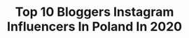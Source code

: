 ---
title: Top 10 Bloggers Instagram Influencers In Poland In 2020
description: >-
  Find top bloggers Instagram influencers in Poland in 2020. Most popular hashtags: #autumn #autumnvibes #ootd #jesieniara.
platform: Instagram
hits: 486
text_top: Analyze the top-rated Instagram profiles on inBeat.
text_bottom: Our platform holds 486 Instagram influencers like this in Poland for you to collaborate.
profiles:
  - username: "ptysiablog"
    fullname: >-
      Patrycja Hoffmann
    bio: >-
      Fashion blogger / insta blogger👗👛👒 Zielona Góra / Wolsztyn / Poznań patrycja.hoffmann@gmail.com 💻 ❤️❤️❤️
    location: "Poland"
    followers: 6972
    engagement: 1227
    commentsToLikes: 0.094046
    id: ck5zzj8vjbtur0i14nl3lleyh
    verified: false
    hashtags: "#sunday, #hathat, #stylizacja, #przeceny"
  - username: "gabrielajaworska"
    fullname: >-
      Gabriela Jaworska
    bio: >-
      Blogger 👻 gabson_00 💌 gabriela911@wp.pl or DM Kosmetyczny instagram @sweetpraline00
    location: "Poland"
    followers: 17615
    engagement: 793
    commentsToLikes: 0.078144
    id: ck0w3mdsuu56m0i1985vik417
    verified: false
    hashtags: "#fashionblogger, #aliexpressstore, #mood, #makeup"
  - username: "sylka_ciekawska"
    fullname: >-
      Sylka Ciekawska
    bio: >-
      Contact-Collab : igielskaa1@gmail.com 💄 INFLUENCER 🌺 LIFESTYLE BLOGGER Love travel ;) PL✈UK 🐎🐭❤
    location: "Poland"
    followers: 41418
    engagement: 430
    commentsToLikes: 0.112839
    id: ck5hq3ep7sfg40i114bf1a39q
    verified: false
    hashtags: "#warszawa, #sheingals, #polskakobieta, #curlyhair"
  - username: "patabloguje"
    fullname: >-
      Patrycja Kierońska
    bio: >-
      27, blogger, Kraków wielbicielka kawy, carbonary i masła shea uzależniona od pięknych paznokci 📩 patabloguje@gmail.com
    location: "Poland"
    followers: 40917
    engagement: 302
    commentsToLikes: 0.130523
    id: ck6trk5n8zggy0j717fnz0ewd
    verified: false
    hashtags: "#manicure, #jesiennepaznokcie, #mani, #jesieniara"
  - username: "superstylerblog"
    fullname: >-
      Marta Lech-Maciejewska
    bio: >-
      Lifestyle, fashion, beauty & parenting blogger. 👗💄👄👶🏼💪🏼🍧 📮marta@superstyler.pl Oglądaj szalone Insta Stories @spadiora 🎀🎀🎀 🎯Kup grę Rodzice Roku
    location: "Poland"
    followers: 142056
    engagement: 289
    commentsToLikes: 0.036170
    id: ck0u2987wzaa00i19rcggyqex
    verified: true
    hashtags: "#rodzina, #rodzinawkomplecie, #rodziceroku, #wielkitestaldi"
  - username: "ulaasi"
    fullname: >-
      CAREMORE.pl
    bio: >-
      ✩ photographer & fashion blogger ✩ @caremore_studio ✩ hello@caremore.pl
    location: "Poland"
    followers: 14096
    engagement: 667
    commentsToLikes: 0.100681
    id: ck8t4azl663z40j78v3icw9bw
    verified: false
    hashtags: "#wspierampolskiemarki, #kayday, #kappahlwomen, #cccshoesbags"
  - username: "misslilith"
    fullname: >-
      𝐌 𝐈 𝐒 𝐒 𝐋 𝐈 𝐋 𝐈 𝐓 𝐇
    bio: >-
      Beauty Blogger 🌸 Jeśli Cię do czegoś zainspirowałam, oznacz zdjęcie #MISSINSPIRUJE 📩 misslilith91@gmail.com 🌸BLOG🌸
    location: "Poland"
    followers: 32387
    engagement: 910
    commentsToLikes: 0.021877
    id: ck5c5oc5v3upd0i11rthi2we2
    verified: false
    hashtags: "#abhjunkies, #macromakeup, #hudabeauty, #closeupphotography"
  - username: "solecka_p"
    fullname: >-
      Paula
    bio: >-
      🎈05041998 🌹blogger/phototographer 🇵🇱Warsaw 📩Collab: DM/e-mail 📸@solecka_photography 👠ISSOLECKA25 kod do @cccshoesbags
    location: "Poland"
    followers: 10984
    engagement: 879
    commentsToLikes: 0.066833
    id: ckf5p2yf04r6b0j230qutwjor
    verified: false
    hashtags: "#sante, #smacznie, #sniadaniezsante, #pielegnacjawlosow"
  - username: "paula_jagodzinska"
    fullname: >-
      Paula Jagodzińska
    bio: >-
      My life, my motivation ✨❤️ Travel girl 🌍 Fashion blogger 💁🏼‍♀️ Adventure lover 💪🏼 Contact: jagodzinska.paulina@gmail.com 📩 Blog:
    location: "Poland"
    followers: 340860
    engagement: 459
    commentsToLikes: 0.021310
    id: ck13bt723x1pz0i19dhdi2jqd
    verified: false
    hashtags: "#ootdinspiration, #outfitinspiration, #croatia, #travellover"
  - username: "klaudia_cukierpuder"
    fullname: >-
      Klaudia Łańcucka
    bio: >-
      💄 Makeup Artist & Beauty Blogger from Poland 🇵🇱 🎬 YouTube - KlaudiaCukierPuder 🔥 Współpraca: klaudiacukierpuder@gmail.com  👇🏻Nowy film👇🏻
    location: "Poland"
    followers: 69325
    engagement: 457
    commentsToLikes: 0.029862
    id: ck0udksxmje6g0i19nktkpvoc
    verified: false
    hashtags: "#makeupinspiration, #makeup, #blonde, #style"
---